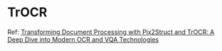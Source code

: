 # TrOCR

Ref: [Transforming Document Processing with Pix2Struct and TrOCR: A Deep Dive into Modern OCR and VQA Technologies](https://ashokpoudel.medium.com/transforming-document-processing-with-pix2struct-and-trocr-a-deep-dive-into-modern-ocr-and-vqa-89388bc391e)


